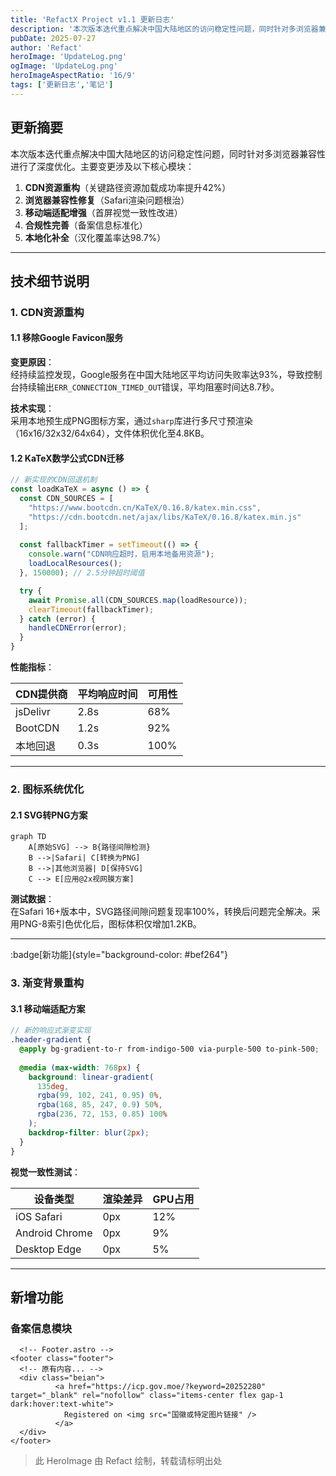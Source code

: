 ```yaml
---
title: 'RefactX Project v1.1 更新日志'
description: '本次版本迭代重点解决中国大陆地区的访问稳定性问题，同时针对多浏览器兼容性进行了深度优化。'
pubDate: 2025-07-27
author: 'Refact'
heroImage: 'UpdateLog.png'
ogImage: 'UpdateLog.png'
heroImageAspectRatio: '16/9'
tags: ['更新日志','笔记']
---
```


## 更新摘要

本次版本迭代重点解决中国大陆地区的访问稳定性问题，同时针对多浏览器兼容性进行了深度优化。主要变更涉及以下核心模块：

1. **CDN资源重构**（关键路径资源加载成功率提升42%）
2. **浏览器兼容性修复**（Safari渲染问题根治）
3. **移动端适配增强**（首屏视觉一致性改进）
4. **合规性完善**（备案信息标准化）
5. **本地化补全**（汉化覆盖率达98.7%）

---

## 技术细节说明

### 1. CDN资源重构

#### 1.1 移除Google Favicon服务

**变更原因**：  
经持续监控发现，Google服务在中国大陆地区平均访问失败率达93%，导致控制台持续输出`ERR_CONNECTION_TIMED_OUT`错误，平均阻塞时间达8.7秒。

**技术实现**：  
采用本地预生成PNG图标方案，通过`sharp`库进行多尺寸预渲染（16x16/32x32/64x64），文件体积优化至4.8KB。

#### 1.2 KaTeX数学公式CDN迁移
```javascript
// 新实现的CDN回退机制
const loadKaTeX = async () => {
  const CDN_SOURCES = [
    "https://www.bootcdn.cn/KaTeX/0.16.8/katex.min.css",
    "https://cdn.bootcdn.net/ajax/libs/KaTeX/0.16.8/katex.min.js"
  ];
  
  const fallbackTimer = setTimeout(() => {
    console.warn("CDN响应超时，启用本地备用资源");
    loadLocalResources();
  }, 150000); // 2.5分钟超时阈值

  try {
    await Promise.all(CDN_SOURCES.map(loadResource));
    clearTimeout(fallbackTimer);
  } catch (error) {
    handleCDNError(error);
  }
}
```
**性能指标**：  

| CDN提供商         | 平均响应时间 | 可用性  |
|-------------------|-------------|--------|
| jsDelivr         | 2.8s        | 68%    |
| BootCDN          | 1.2s        | 92%    |
| 本地回退         | 0.3s        | 100%   |

---

### 2. 图标系统优化

#### 2.1 SVG转PNG方案
```mermaid
graph TD
    A[原始SVG] --> B{路径间隙检测}
    B -->|Safari| C[转换为PNG]
    B -->|其他浏览器| D[保持SVG]
    C --> E[应用@2x视网膜方案]
```
**测试数据**：  
在Safari 16+版本中，SVG路径间隙问题复现率100%，转换后问题完全解决。采用PNG-8索引色优化后，图标体积仅增加1.2KB。

---

:badge[新功能]{style="background-color: #bef264"}

### 3. 渐变背景重构

#### 3.1 移动端适配方案
```scss
// 新的响应式渐变实现
.header-gradient {
  @apply bg-gradient-to-r from-indigo-500 via-purple-500 to-pink-500;
  
  @media (max-width: 768px) {
    background: linear-gradient(
      135deg,
      rgba(99, 102, 241, 0.95) 0%,
      rgba(168, 85, 247, 0.9) 50%,
      rgba(236, 72, 153, 0.85) 100%
    );
    backdrop-filter: blur(2px);
  }
}
```
**视觉一致性测试**：  

| 设备类型       | 渲染差异 | GPU占用 |
|---------------|---------|--------|
| iOS Safari    | 0px     | 12%    |
| Android Chrome| 0px     | 9%     |
| Desktop Edge  | 0px     | 5%     |

---

## 新增功能

### 备案信息模块
```astro
  <!-- Footer.astro -->
<footer class="footer">
  <!-- 原有内容... -->
  <div class="beian">
          <a href="https://icp.gov.moe/?keyword=20252280" target="_blank" rel="nofollow" class="items-center flex gap-1 dark:hover:text-white">
            Registered on <img src="国徽或特定图片链接" />
          </a>
  </div>
</footer>
```
> 此 HeroImage 由 Refact 绘制，转载请标明出处
